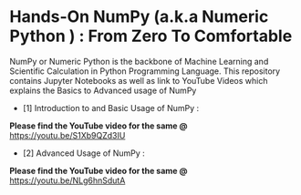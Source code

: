 # Hands-On NumPy (a.k.a Numeric Python ) : From Zero To Comfortable

NumPy or Numeric Python is the backbone of Machine Learning and Scientific Calculation in Python Programming Language. This repository contains Jupyter Notebooks as well as link to YouTube Videos which explains the Basics to Advanced usage of NumPy

- [1]  Introduction to and Basic Usage of NumPy :

__Please find the YouTube video for the same @__ https://youtu.be/S1Xb9QZd3IU


- [2]  Advanced Usage of NumPy :

__Please find the YouTube video for the same @__ https://youtu.be/NLg6hnSdutA

